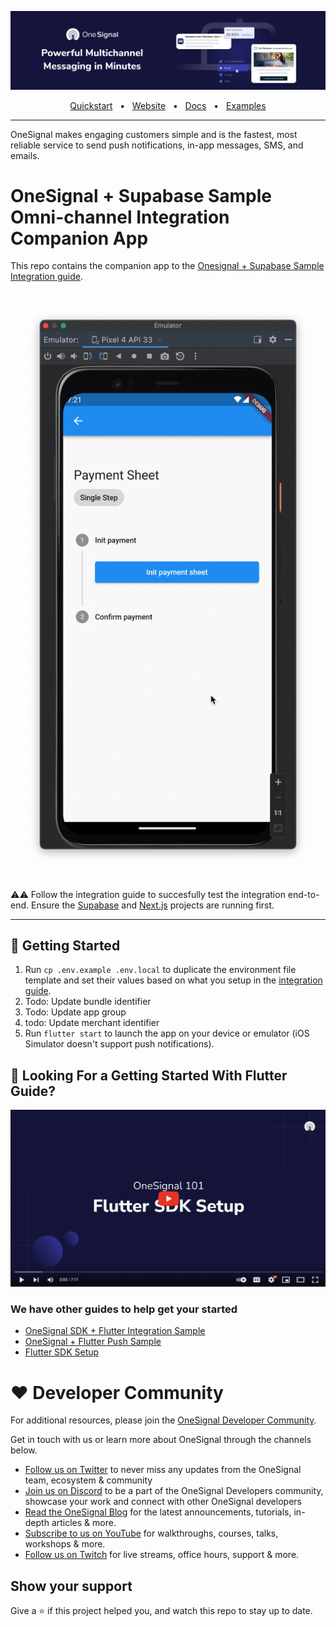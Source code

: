 ![OneSignal](https://github.com/OneSignal/.github/blob/439e36ade56b001643ff3b07eeaf95b20129f3e6/assets/onesignal-banner.png)

<div align="center">
  <a href="https://documentation.onesignal.com/docs/onboarding-with-onesignal" target="_blank">Quickstart</a>
  <span>&nbsp;&nbsp;•&nbsp;&nbsp;</span>
  <a href="https://onesignal.com/" target="_blank">Website</a>
  <span>&nbsp;&nbsp;•&nbsp;&nbsp;</span>
  <a href="https://documentation.onesignal.com/docs" target="_blank">Docs</a>
  <span>&nbsp;&nbsp;•&nbsp;&nbsp;</span>
  <a href="https://github.com/OneSignalDevelopers" target="_blank">Examples</a>
  <br />
  <hr />
</div>

OneSignal makes engaging customers simple and is the fastest, most reliable service to send push notifications, in-app messages, SMS, and emails.

# OneSignal + Supabase Sample Omni-channel Integration Companion App

This repo contains the companion app to the [Onesignal + Supabase Sample Integration guide](https://github.com/onesignaldevelopers/onesignal-supabase-sample-integration-supabase).

![App demo](readme_assets/push-notification-demo.gif)

⚠️⚠️ Follow the integration guide to succesfully test the integration end-to-end. Ensure the [Supabase](https://github.com/onesignaldevelopers/onesignal-supabase-sample-integration-supabase) and [Next.js](https://github.com/onesignaldevelopers/onesignal-supabase-sample-integration-api) projects are running first.

---

## 🚦 Getting Started

1. Run `cp .env.example .env.local` to duplicate the environment file template and set their values based on what you setup in the [integration guide](https://github.com/onesignaldevelopers/onesignal-supabase-sample-integration-supabase).
2. Todo: Update bundle identifier
3. Todo: Update app group
4. todo: Update merchant identifier
5. Run `flutter start` to launch the app on your device or emulator (iOS Simulator doesn't support push notifications).

## 👀 Looking For a Getting Started With Flutter Guide?

[![YT Thumb](readme_assets/flutter-sdk-setup-yt-thumb.png)](https://www.youtube.com/watch?v=5klspCULQe4)

### We have other guides to help get your started

* [OneSignal SDK + Flutter Integration Sample](https://github.com/OneSignalDevelopers/OneSignal-Flutter-Sample)
* [OneSignal + Flutter Push Sample](https://github.com/OneSignalDevelopers/OneSignal-Flutter-Push-Sample)
* [Flutter SDK Setup](https://documentation.onesignal.com/docs/flutter-sdk-setup)

# ❤️ Developer Community

For additional resources, please join the [OneSignal Developer Community](https://onesignal.com/onesignal-developers).

Get in touch with us or learn more about OneSignal through the channels below.

- [Follow us on Twitter](https://twitter.com/onesignaldevs) to never miss any updates from the OneSignal team, ecosystem & community
- [Join us on Discord](https://discord.gg/EP7gf6Uz7G) to be a part of the OneSignal Developers community, showcase your work and connect with other OneSignal developers
- [Read the OneSignal Blog](https://onesignal.com/blog/) for the latest announcements, tutorials, in-depth articles & more.
- [Subscribe to us on YouTube](https://www.youtube.com/channel/UCe63d5EDQsSkOov-bIE_8Aw/featured) for walkthroughs, courses, talks, workshops & more.
- [Follow us on Twitch](https://www.twitch.tv/onesignaldevelopers) for live streams, office hours, support & more.

## Show your support

Give a ⭐️ if this project helped you, and watch this repo to stay up to date.

